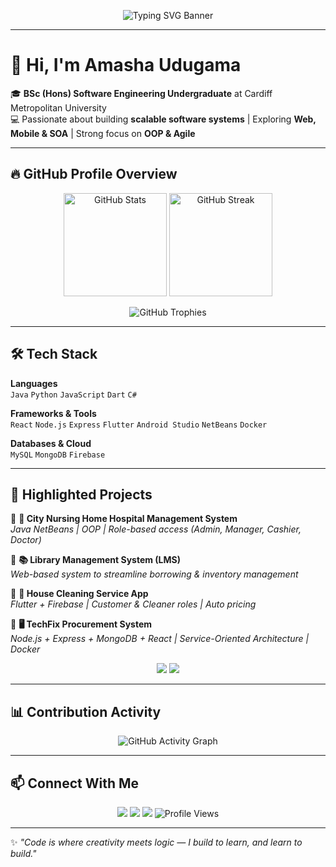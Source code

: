 <!-- Animated Typing Banner -->
<p align="center">
  <img src="https://readme-typing-svg.herokuapp.com?font=Fira+Code&size=32&duration=3000&pause=1000&color=8A2BE2&center=true&vCenter=true&width=700&lines=Hi%2C+I'm+Amasha+Udugama!;Software+Engineering+Undergraduate;Full-Stack+Developer+%7C+Tech+Enthusiast;Passionate+About+Innovation+%26+Technology;Let's+Build+Something+Amazing+🚀" alt="Typing SVG Banner" />
</p>

---

# 👋 Hi, I'm Amasha Udugama  

🎓 **BSc (Hons) Software Engineering Undergraduate** at Cardiff Metropolitan University  
💻 Passionate about building **scalable software systems** | Exploring **Web, Mobile & SOA** | Strong focus on **OOP & Agile**  

---

## 🔥 GitHub Profile Overview  

<p align="center">
  <img src="https://github-readme-stats.vercel.app/api?username=AmashaUdugama&show_icons=true&theme=tokyonight" alt="GitHub Stats" height="165"/>
  <img src="https://github-readme-streak-stats.herokuapp.com/?user=AmashaUdugama&theme=tokyonight" alt="GitHub Streak" height="165"/>
</p>  

<p align="center">
  <img src="https://github-profile-trophy.vercel.app/?username=AmashaUdugama&theme=onedark&row=1&column=4" alt="GitHub Trophies" />
</p>  

---

## 🛠 Tech Stack  

**Languages**  
`Java` `Python` `JavaScript` `Dart` `C#`  

**Frameworks & Tools**  
`React` `Node.js` `Express` `Flutter` `Android Studio` `NetBeans` `Docker`  

**Databases & Cloud**  
`MySQL` `MongoDB` `Firebase`  

---

## 🌟 Highlighted Projects  

🔹 **🏥 City Nursing Home Hospital Management System**  
*Java NetBeans | OOP | Role-based access (Admin, Manager, Cashier, Doctor)*  

🔹 **📚 Library Management System (LMS)**  
*Web-based system to streamline borrowing & inventory management*  

🔹 **🧹 House Cleaning Service App**  
*Flutter + Firebase | Customer & Cleaner roles | Auto pricing*  

🔹 **🖥️ TechFix Procurement System**  
*Node.js + Express + MongoDB + React | Service-Oriented Architecture | Docker*  

<p align="center">
  <a href="https://github.com/AmashaUdugama?tab=repositories"><img src="https://github-readme-stats.vercel.app/api/pin/?username=AmashaUdugama&repo=Hospital-Management-System&theme=tokyonight" /></a>
  <a href="https://github.com/AmashaUdugama?tab=repositories"><img src="https://github-readme-stats.vercel.app/api/pin/?username=AmashaUdugama&repo=Library-Management-System&theme=tokyonight" /></a>
</p>  

---

## 📊 Contribution Activity  

<p align="center">
  <img src="https://github-readme-activity-graph.vercel.app/graph?username=AmashaUdugama&theme=tokyo-night" alt="GitHub Activity Graph" />
</p>  

---

## 📫 Connect With Me  

<p align="center">
  <a href="https://www.linkedin.com/in/amasha-udugama"><img src="https://img.shields.io/badge/LinkedIn-0A66C2?logo=linkedin&logoColor=white" /></a>
  <a href="mailto:amasha.udugama@example.com"><img src="https://img.shields.io/badge/Email-D14836?logo=gmail&logoColor=white" /></a>
  <a href="https://github.com/AmashaUdugama"><img src="https://img.shields.io/badge/GitHub-171515?logo=github&logoColor=white" /></a>
  <img src="https://komarev.com/ghpvc/?username=AmashaUdugama&label=Profile%20Views&color=blueviolet&style=flat" alt="Profile Views"/>
</p>  

---

✨ *"Code is where creativity meets logic — I build to learn, and learn to build."*  
